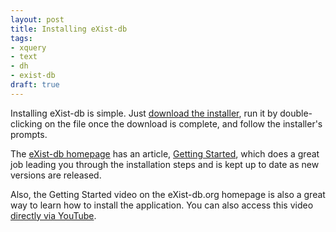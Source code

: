 ```yaml
---
layout: post
title: Installing eXist-db
tags:
- xquery
- text
- dh
- exist-db
draft: true
---
```


Installing eXist-db is simple.  Just [download the installer](http://exist-db.org/), run it by double-clicking on the file once the download is complete, and follow the installer's prompts.  

The [eXist-db homepage](http://exist-db.org) has an article, [Getting Started](http://exist-db.org/exist/apps/doc/quickstart.xml), which does a great job leading you through the installation steps and is kept up to date as new versions are released.  

Also, the Getting Started video on the eXist-db.org homepage is also a great way to learn how to install the application. You can also access this video [directly via YouTube](http://www.youtube.com/watch?v=xvMau2aHRDo#at=132).